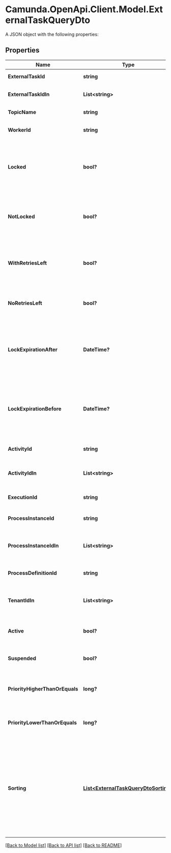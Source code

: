 # Camunda.OpenApi.Client.Model.ExternalTaskQueryDto
A JSON object with the following properties:

## Properties

Name | Type | Description | Notes
------------ | ------------- | ------------- | -------------
**ExternalTaskId** | **string** | Filter by an external task&#39;s id. | [optional] 
**ExternalTaskIdIn** | **List&lt;string&gt;** | Filter by the comma-separated list of external task ids. | [optional] 
**TopicName** | **string** | Filter by an external task topic. | [optional] 
**WorkerId** | **string** | Filter by the id of the worker that the task was most recently locked by. | [optional] 
**Locked** | **bool?** | Only include external tasks that are currently locked (i.e., they have a lock time and it has not expired). Value may only be &#x60;true&#x60;, as &#x60;false&#x60; matches any external task. | [optional] 
**NotLocked** | **bool?** | Only include external tasks that are currently not locked (i.e., they have no lock or it has expired). Value may only be &#x60;true&#x60;, as &#x60;false&#x60; matches any external task. | [optional] 
**WithRetriesLeft** | **bool?** | Only include external tasks that have a positive (&amp;gt; 0) number of retries (or &#x60;null&#x60;). Value may only be &#x60;true&#x60;, as &#x60;false&#x60; matches any external task. | [optional] 
**NoRetriesLeft** | **bool?** | Only include external tasks that have 0 retries. Value may only be &#x60;true&#x60;, as &#x60;false&#x60; matches any external task. | [optional] 
**LockExpirationAfter** | **DateTime?** | Restrict to external tasks that have a lock that expires after a given date. By [default](https://docs.camunda.org/manual/7.15/reference/rest/overview/date-format/), the date must have the format &#x60;yyyy-MM-dd&#39;T&#39;HH:mm:ss.SSSZ&#x60;, e.g., &#x60;2013-01-23T14:42:45.000+0200&#x60;. | [optional] 
**LockExpirationBefore** | **DateTime?** | Restrict to external tasks that have a lock that expires before a given date. By [default](https://docs.camunda.org/manual/7.15/reference/rest/overview/date-format/), the date must have the format &#x60;yyyy-MM-dd&#39;T&#39;HH:mm:ss.SSSZ&#x60;, e.g., &#x60;2013-01-23T14:42:45.000+0200&#x60;. | [optional] 
**ActivityId** | **string** | Filter by the id of the activity that an external task is created for. | [optional] 
**ActivityIdIn** | **List&lt;string&gt;** | Filter by the comma-separated list of ids of the activities that an external task is created for. | [optional] 
**ExecutionId** | **string** | Filter by the id of the execution that an external task belongs to. | [optional] 
**ProcessInstanceId** | **string** | Filter by the id of the process instance that an external task belongs to. | [optional] 
**ProcessInstanceIdIn** | **List&lt;string&gt;** | Filter by a comma-separated list of process instance ids that an external task may belong to. | [optional] 
**ProcessDefinitionId** | **string** | Filter by the id of the process definition that an external task belongs to. | [optional] 
**TenantIdIn** | **List&lt;string&gt;** | Filter by a comma-separated list of tenant ids. An external task must have one of the given tenant ids. | [optional] 
**Active** | **bool?** | Only include active tasks. Value may only be &#x60;true&#x60;, as &#x60;false&#x60; matches any external task. | [optional] 
**Suspended** | **bool?** | Only include suspended tasks. Value may only be &#x60;true&#x60;, as &#x60;false&#x60; matches any external task. | [optional] 
**PriorityHigherThanOrEquals** | **long?** | Only include jobs with a priority higher than or equal to the given value. Value must be a valid &#x60;long&#x60; value. | [optional] 
**PriorityLowerThanOrEquals** | **long?** | Only include jobs with a priority lower than or equal to the given value. Value must be a valid &#x60;long&#x60; value. | [optional] 
**Sorting** | [**List&lt;ExternalTaskQueryDtoSorting&gt;**](ExternalTaskQueryDtoSorting.md) | A JSON array of criteria to sort the result by. Each element of the array is a JSON object that                     specifies one ordering. The position in the array identifies the rank of an ordering, i.e., whether                     it is primary, secondary, etc. The ordering objects have the following properties:                      **Note:** The &#x60;sorting&#x60; properties will not be applied to the External Task count query. | [optional] 

[[Back to Model list]](../README.md#documentation-for-models) [[Back to API list]](../README.md#documentation-for-api-endpoints) [[Back to README]](../README.md)

